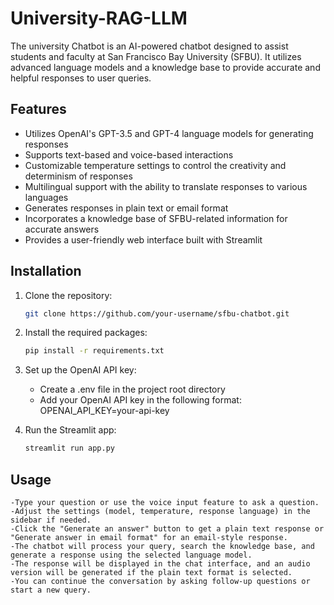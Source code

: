 #  University-RAG-LLM


The university Chatbot is an AI-powered chatbot designed to assist students and faculty at San Francisco Bay University (SFBU). It utilizes advanced language models and a knowledge base to provide accurate and helpful responses to user queries.

## Features

- Utilizes OpenAI's GPT-3.5 and GPT-4 language models for generating responses
- Supports text-based and voice-based interactions
- Customizable temperature settings to control the creativity and determinism of responses
- Multilingual support with the ability to translate responses to various languages
- Generates responses in plain text or email format
- Incorporates a knowledge base of SFBU-related information for accurate answers
- Provides a user-friendly web interface built with Streamlit

## Installation

1. Clone the repository:
   ```bash
   git clone https://github.com/your-username/sfbu-chatbot.git
   ```
2. Install the required packages:
   ```bash
   pip install -r requirements.txt
   ```
3. Set up the OpenAI API key:
    - Create a .env file in the project root directory
    - Add your OpenAI API key in the following format: OPENAI_API_KEY=your-api-key

4. Run the Streamlit app:
   ```bash
   streamlit run app.py
   ```

## Usage

    -Type your question or use the voice input feature to ask a question.
    -Adjust the settings (model, temperature, response language) in the sidebar if needed.
    -Click the "Generate an answer" button to get a plain text response or "Generate answer in email format" for an email-style response.
    -The chatbot will process your query, search the knowledge base, and generate a response using the selected language model.
    -The response will be displayed in the chat interface, and an audio version will be generated if the plain text format is selected.
    -You can continue the conversation by asking follow-up questions or start a new query.
